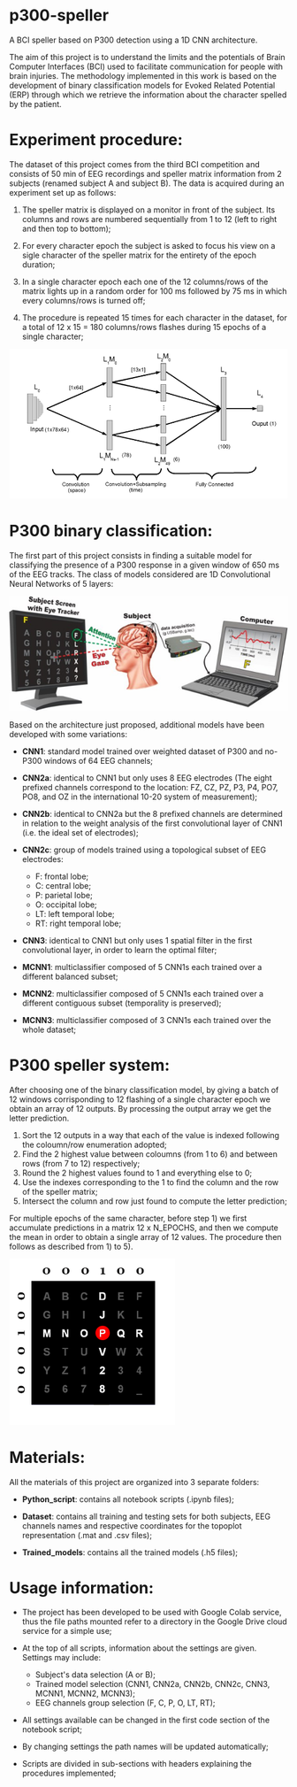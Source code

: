 # p300-speller
A BCI speller based on P300 detection using a 1D CNN architecture.

The aim of this project is to understand the limits and the potentials of Brain Computer Interfaces (BCI) used to facilitate communication for people with brain injuries. The methodology implemented in this work is based on the development of binary classification models for Evoked Related Potential (ERP) through which we retrieve the information about the character spelled by the patient.

# Experiment procedure:

The dataset of this project comes from the third BCI competition and consists of 50 min of EEG recordings and speller matrix information from 2 subjects (renamed subject A and subject B). The data is acquired during an experiment set up as follows:

1) The speller matrix is displayed on a monitor in front of the subject. Its columns and rows are numbered sequentially from 1 to 12 (left to right and then top to bottom);

2) For every character epoch the subject is asked to focus his view on a sigle character of the speller matrix for the entirety of the epoch duration;

3) In a single character epoch each one of the 12 columns/rows of the matrix lights up in a random order for 100 ms followed by 75 ms in which every columns/rows is turned off;

4) The procedure is repeated 15 times for each character in the dataset, for a total of 12 x 15 = 180 columns/rows flashes during 15 epochs of a single character;

![P300 experiment procedure](https://github.com/Gualor/p300-speller/blob/master/images/p300-experiment.png)

# P300 binary classification:

The first part of this project consists in finding a suitable model for classifying the presence of a P300 response in a given window of 650 ms of the EEG tracks. The class of models considered are 1D Convolutional Neural Networks of 5 layers: 

![CNN architecture](https://github.com/Gualor/p300-speller/blob/master/images/cnn-architecture.jpg)

Based on the architecture just proposed, additional models have been developed with some variations:

- **CNN1**: standard model trained over weighted dataset of P300 and no-P300 windows of 64 EEG channels;

- **CNN2a**: identical to CNN1 but only uses 8 EEG electrodes (The eight prefixed channels correspond to the location: FZ, CZ, PZ, P3, P4, PO7, PO8, and OZ in the international 10-20 system of measurement);

- **CNN2b**: identical to CNN2a but the 8 prefixed channels are determined in relation to the weight analysis of the first convolutional layer of CNN1 (i.e. the ideal set of electrodes);

- **CNN2c**: group of models trained using a topological subset of EEG electrodes:
	- F: frontal lobe;
	- C: central lobe;
	- P: parietal lobe;
	- O: occipital lobe;
	- LT: left temporal lobe;
	- RT: right temporal lobe;
	
- **CNN3**: identical to CNN1 but only uses 1 spatial filter in the first convolutional layer, in order to learn the optimal filter;

- **MCNN1**: multiclassifier composed of 5 CNN1s each trained over a different balanced subset;

- **MCNN2**: multiclassifier composed of 5 CNN1s each trained over a different contiguous subset (temporality is preserved);

- **MCNN3**: multiclassifier composed of 3 CNN1s each trained over the whole dataset;

# P300 speller system:

After choosing one of the binary classification model, by giving a batch of 12 windows corrisponding to 12 flashing of a single character epoch we obtain an array of 12 outputs. By processing the output array we get the letter prediction.
1) Sort the 12 outputs in a way that each of the value is indexed following the coloumn/row enumeration adopted;
2) Find the 2 highest value between coloumns (from 1 to 6) and between rows (from 7 to 12) respectively;
3) Round the 2 highest values found to 1 and everything else to 0;
4) Use the indexes corresponding to the 1 to find the column and the row of the speller matrix;
5) Intersect the column and row just found to compute the letter prediction;

For multiple epochs of the same character, before step 1) we first accumulate predictions in a matrix 12 x N_EPOCHS, and then we compute the mean in order to obtain a single array of 12 values. The procedure then follows as described from 1) to 5).

![Speller system](https://github.com/Gualor/p300-speller/blob/master/images/speller-system.png)

# Materials:
All the materials of this project are organized into 3 separate folders:

- **Python_script**: contains all notebook scripts (.ipynb files);

- **Dataset**: contains all training and testing sets for both subjects, EEG channels names and respective coordinates for the topoplot representation (.mat and .csv files);

- **Trained_models**: contains all the trained models (.h5 files);

# Usage information:
- The project has been developed to be used with Google Colab service, thus the file paths mounted refer to a directory in the Google Drive cloud service for a simple use;

- At the top of all scripts, information about the settings are given. Settings may include:
	- Subject's data selection (A or B);
	- Trained model selection (CNN1, CNN2a, CNN2b, CNN2c, CNN3, MCNN1, MCNN2, MCNN3);
	- EEG channels group selection (F, C, P, O, LT, RT);
	
- All settings available can be changed in the first code section of the notebook script;

- By changing settings the path names will be updated automatically;

- Scripts are divided in sub-sections with headers explaining the procedures implemented;
